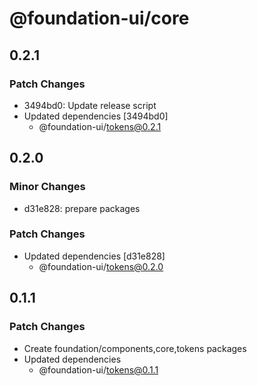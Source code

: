 # @foundation-ui/core

## 0.2.1

### Patch Changes

- 3494bd0: Update release script
- Updated dependencies [3494bd0]
  - @foundation-ui/tokens@0.2.1

## 0.2.0

### Minor Changes

- d31e828: prepare packages

### Patch Changes

- Updated dependencies [d31e828]
  - @foundation-ui/tokens@0.2.0

## 0.1.1

### Patch Changes

- Create foundation/components,core,tokens packages
- Updated dependencies
  - @foundation-ui/tokens@0.1.1

